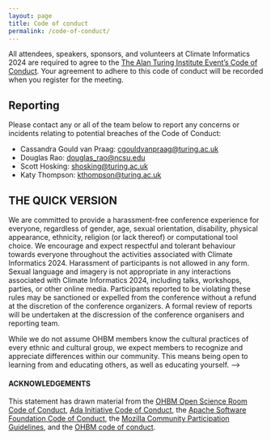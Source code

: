 ```yaml
---
layout: page
title: Code of conduct
permalink: /code-of-conduct/
---
```



All attendees, speakers, sponsors, and volunteers at Climate Informatics 2024 are required to agree to the [The Alan Turing Institute Event’s Code of Conduct](https://www.turing.ac.uk/events/policies-and-guidelines). Your agreement to adhere to this code of conduct will be recorded when you register for the meeting. 

## Reporting
Please contact any or all of the team below to report any concerns or incidents relating to potential breaches of the Code of Conduct:
- Cassandra Gould van Praag: cgouldvanpraag@turing.ac.uk
- Douglas Rao: douglas_rao@ncsu.edu
- Scott Hosking: shosking@turing.ac.uk
- Katy Thompson: kthompson@turing.ac.uk


## THE QUICK VERSION
We are committed to provide a harassment-free conference experience for everyone, regardless of gender, age, sexual orientation, disability, physical appearance, ethnicity, religion (or lack thereof) or computational tool choice. We encourage and expect respectful and tolerant behaviour towards everyone throughout the activities associated with Climate Informatics 2024. Harassment of participants is not allowed in any form. Sexual language and imagery is not appropriate in any interactions associated with Climate Informatics 2024, including talks, workshops, parties, or other online media. Participants reported to be violating these rules may be sanctioned or expelled from the conference without a refund at the discretion of the conference organizers. A formal review of reports will be undertaken at the discression of the conference organisers and reporting team.


<!-- ### Diversity Statement
<mark>Coming soon</mark>
<!-- The Organization for Human Brain Mapping (OHBM) is an international community of researchers devoted to understanding the structure and function of the human brain, an incredibly complex and diverse entity. As an organization, OHBM strongly values diversity in its membership. OHBM is therefore committed to creating an equitable environment where human diversity is welcomed and respected. While no list can hope to be comprehensive, we explicitly honor diversity in: age, culture, ethnicity, gender identity or expression, language, national origin, political beliefs, profession, race, religion, sexual orientation, and socioeconomic status. -->

<!-- ### Promoting Diversity
<mark>Coming soon</mark> -->
<!-- In both public and private interactions, OHBM expects its members to be respectful of all community voices. Conversations should be direct, constructive, and positive. We expect members to respect and honor all forms of diversity. Community members are also encouraged to seek diverse perspectives. As an organization, we will work to ensure that our leadership council, symposia and keynote speakers, committee members, and SIGs reflect the diversity of OHBM. -->

<!-- ### Appreciating Differences
<mark>Coming soon</mark> -->
<!-- OHBM members come from many cultures and backgrounds. We therefore expect community members to be respectful of different cultural practices, attitudes, and beliefs. This includes being aware of preferred titles and pronouns, as well as using a respectful tone of voice. -->
While we do not assume OHBM members know the cultural practices of every ethnic and cultural group, we expect members to recognize and appreciate differences within our community. This means being open to learning from and educating others, as well as educating yourself. -->

#### ACKNOWLEDGEMENTS
This statement has drawn material from the [OHBM Open Science Room Code of Conduct](https://ohbm.github.io/osr2022/osr_coc/), [Ada Initiative Code of Conduct](https://geekfeminism.wikia.org/wiki/Conference_anti-harassment/Policy), the [Apache Software Foundation Code of Conduct](https://www.apache.org/foundation/policies/conduct.html), the [Mozilla Community Participation Guidelines](https://www.mozilla.org/en-US/about/governance/policies/participation/), and the [OHBM code of conduct](https://www.humanbrainmapping.org/i4a/pages/index.cfm?pageid=3912).


